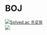 # BOJ
[![Solved.ac 프로필](http://mazassumnida.wtf/api/v2/generate_badge?boj=anfidthtn)](https://solved.ac/anfidthtn)
<br>
<img src="http://mazandi.herokuapp.com/api?handle=anfidthtn&theme=warm"/>
